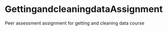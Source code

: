 GettingandcleaningdataAssignment
================================

Peer assessment assignment for getting and cleaning data course
